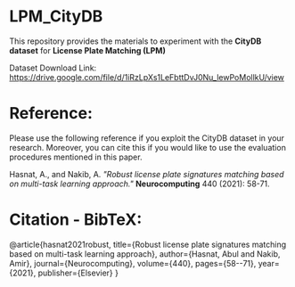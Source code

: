 # LPM_CityDB
This repository provides the materials to experiment with the **CityDB dataset** for **License Plate Matching (LPM)**

Dataset Download Link: https://drive.google.com/file/d/1iRzLpXs1LeFbttDvJ0Nu_lewPoMollkU/view


# Reference: 
Please use the following reference if you exploit the CityDB dataset in your research. Moreover, you can cite this if you would like to use the evaluation procedures mentioned in this paper.

Hasnat, A., and Nakib, A. _"Robust license plate signatures matching based on multi-task learning approach."_ **Neurocomputing** 440 (2021): 58-71.


# Citation - BibTeX:
@article{hasnat2021robust,
  title={Robust license plate signatures matching based on multi-task learning approach},
  author={Hasnat, Abul and Nakib, Amir},
  journal={Neurocomputing},
  volume={440},
  pages={58--71},
  year={2021},
  publisher={Elsevier}
}
